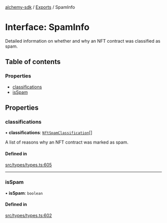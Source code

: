 [alchemy-sdk](../README.md) / [Exports](../modules.md) / SpamInfo

# Interface: SpamInfo

Detailed information on whether and why an NFT contract was classified as spam.

## Table of contents

### Properties

- [classifications](SpamInfo.md#classifications)
- [isSpam](SpamInfo.md#isspam)

## Properties

### classifications

• **classifications**: [`NftSpamClassification`](../enums/NftSpamClassification.md)[]

A list of reasons why an NFT contract was marked as spam.

#### Defined in

[src/types/types.ts:605](https://github.com/alchemyplatform/alchemy-sdk-js/blob/432c999/src/types/types.ts#L605)

___

### isSpam

• **isSpam**: `boolean`

#### Defined in

[src/types/types.ts:602](https://github.com/alchemyplatform/alchemy-sdk-js/blob/432c999/src/types/types.ts#L602)
